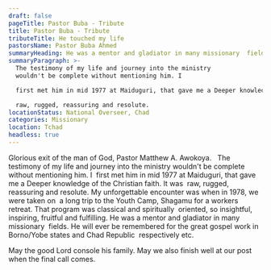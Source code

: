 ```yaml
---
draft: false
pageTitle: Pastor Buba - Tribute
title: Pastor Buba - Tribute
tributeTitle: He touched my life
pastorsName: Pastor Buba Ahmed
summaryHeading: ‌He‌ ‌was‌ ‌a‌ ‌mentor‌ ‌and‌ ‌gladiator‌ ‌in‌ ‌many‌ ‌missionary‌ ‌ fields.
summaryParagraph: >-
  The‌ ‌testimony‌ ‌of‌ ‌my‌ ‌life‌ ‌and‌ ‌journey‌ ‌into‌ ‌the‌ ‌ministry‌
  ‌wouldn't‌ ‌be‌ ‌complete‌ ‌without‌ ‌mentioning‌ ‌him.‌ ‌I‌ ‌

  first‌ ‌met‌ ‌him‌ ‌in‌ ‌mid‌ ‌1977‌ ‌at‌ ‌Maiduguri,‌ ‌that‌ ‌gave‌ ‌me‌ ‌a‌ ‌Deeper‌ ‌knowledge‌ ‌of‌ ‌the‌ ‌Christian‌ ‌faith.‌ ‌It‌ ‌was‌ ‌

  raw,‌ ‌rugged,‌ ‌reassuring‌ ‌and‌ ‌resolute.‌
locationStatus: National Overseer, Chad
categories: Missionary
location: Tchad
headless: true
---
```

Glorious‌ ‌exit‌ ‌of‌ ‌the‌ ‌man‌ ‌of‌ ‌God,‌ ‌Pastor‌ ‌Matthew‌ ‌A.‌ ‌Awokoya.‌ ‌ ‌
The‌ ‌testimony‌ ‌of‌ ‌my‌ ‌life‌ ‌and‌ ‌journey‌ ‌into‌ ‌the‌ ‌ministry‌ ‌wouldn't‌ ‌be‌ ‌complete‌ ‌without‌ ‌mentioning‌ ‌him.‌ ‌I‌ ‌
first‌ ‌met‌ ‌him‌ ‌in‌ ‌mid‌ ‌1977‌ ‌at‌ ‌Maiduguri,‌ ‌that‌ ‌gave‌ ‌me‌ ‌a‌ ‌Deeper‌ ‌knowledge‌ ‌of‌ ‌the‌ ‌Christian‌ ‌faith.‌ ‌It‌ ‌was‌ ‌
raw,‌ ‌rugged,‌ ‌reassuring‌ ‌and‌ ‌resolute.‌ ‌My‌ ‌unforgettable‌ ‌encounter‌ ‌was‌ ‌when‌ ‌in‌ ‌1978,‌ ‌we‌ ‌were‌ ‌taken‌ ‌on‌ ‌
a‌ ‌long‌ ‌trip‌ ‌to‌ ‌the‌ ‌Youth‌ ‌Camp,‌ ‌Shagamu‌ ‌for‌ ‌a‌ ‌workers‌ ‌retreat.‌ ‌That‌ ‌program‌ ‌was‌ ‌classical‌ ‌and‌ ‌spiritually‌ ‌
oriented,‌ ‌so‌ ‌insightful,‌ ‌inspiring,‌  ‌fruitful‌ ‌and‌ ‌fulfilling.‌ ‌He‌ ‌was‌ ‌a‌ ‌mentor‌ ‌and‌ ‌gladiator‌ ‌in‌ ‌many‌ ‌missionary‌ ‌
fields.‌ ‌He‌ ‌will‌ ‌ever‌ ‌be‌ ‌remembered‌ ‌for‌ ‌the‌ ‌great‌ ‌gospel‌ ‌work‌ ‌in‌ ‌Borno/Yobe‌ ‌states‌ ‌and‌ ‌Chad‌ ‌Republic‌ ‌
respectively‌ ‌etc.‌ ‌ 

May‌ ‌the‌ ‌good‌ ‌Lord‌ ‌console‌ ‌his‌ ‌family.‌ ‌May‌ ‌we‌ ‌also‌ ‌finish‌ ‌well‌ ‌at‌ ‌our‌ ‌post‌ ‌when‌ ‌the‌ ‌final‌ ‌call‌ ‌comes.‌